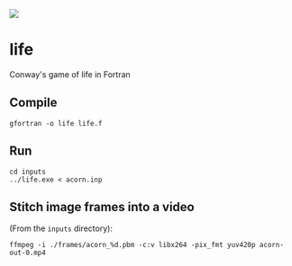 ![](https://github.com/JeffIrwin/life/workflows/CI/badge.svg)

# life
Conway's game of life in Fortran

## Compile
    gfortran -o life life.f

## Run
    cd inputs
    ../life.exe < acorn.inp

## Stitch image frames into a video
(From the `inputs` directory):

    ffmpeg -i ./frames/acorn_%d.pbm -c:v libx264 -pix_fmt yuv420p acorn-out-0.mp4

